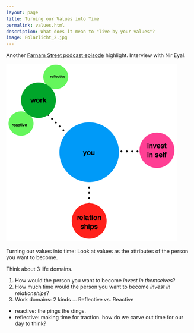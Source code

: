 ```yaml
---
layout: page
title: Turning our Values into Time
permalink: values.html
description: What does it mean to "live by your values"? 
image: Polarlicht_2.jpg
---
```


Another [Farnam Street podcast episode](https://fs.blog/knowledge-project/nir-eyal/) highlight. Interview with Nir Eyal. 

<img src="https://github.com/oceanspace/oceanspace.github.io/blob/master/assets/images/Screen%20Shot%202021-03-30%20at%2011.12.02%20PM.png" alt="goals" class="inline"/>

Turning our values into time: 
Look at values as the attributes of the person you want to become. 

Think about 3 life domains.
1. How would the person you want to become *invest in themselves*? 
2. How much time would the person you want to become *invest in relationships*? 
3. Work domains: 2 kinds ... Reflective vs. Reactive 
  - reactive: the pings the dings.
  - reflective: making time for traction. how do we carve out time for our day to think? 
